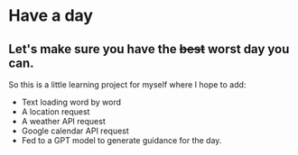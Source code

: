 # Have a day

## Let's make sure you have the ~~best~~ **worst** day you can.

So this is a little learning project for myself where I hope to add:
- Text loading word by word
- A location request
- A weather API request
- Google calendar API request
- Fed to a GPT model to generate guidance for the day.